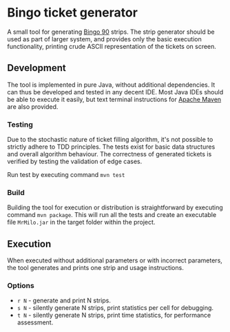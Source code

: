 # Bingo ticket generator

A small tool for generating [Bingo 90](https://en.wikipedia.org/wiki/Bingo_(British_version)) strips.
The strip generator should be used as part of larger system, and provides only the basic execution functionality,
printing crude ASCII representation of the tickets on screen.

## Development

The tool is implemented in pure Java, without additional dependencies.
It can thus be developed and tested in any decent IDE.
Most Java IDEs should be able to execute it easily,
but text terminal instructions for [Apache Maven](https://en.wikipedia.org/wiki/Apache_Maven) are also provided.

### Testing

Due to the stochastic nature of ticket filling algorithm, it's not possible to strictly adhere to TDD principles.
The tests exist for basic data structures and overall algorithm behaviour.
The correctness of generated tickets is verified by testing the validation of edge cases.

Run test by executing command `mvn test`

### Build

Building the tool for execution or distribution is straightforward by executing command `mvn package`.
This will run all the tests and create an executable file `MrMilo.jar` in the target folder within the project.

## Execution

When executed without additional parameters or with incorrect parameters,
the tool generates and prints one strip and usage instructions.

### Options

- `r N` - generate and print N strips.
- `s N` - silently generate N strips, print statistics per cell for debugging.
- `t N` - silently generate N strips, print time statistics, for performance assessment.
